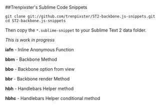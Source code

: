 ##Trenpixster's Sublime Code Snippets

```
git clone git://github.com/trenpixster/ST2-backbone.js-snippets.git
cd ST2-backbone.js-snippets
```
Then copy the `*.sublime-snippet` to your Sublime Text 2 data folder.

_This is work in progress_

__iafn__ - Inline Anonymous Function

__bbm__ - Backbone Method

__bbo__ - Backbone option from view

__bbr__ - Backbone render Method

__hbh__ - Handlebars Helper method

__hbhc__ - Handlebars Helper conditional method 
